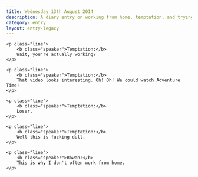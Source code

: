 ```yaml
---
title: Wednesday 13th August 2014
description: A diary entry on working from home, temptation, and trying to exhibit self-control
category: entry
layout: entry-legacy
---
```


<div class="dialogue">

    <p class="line">
        <b class="speaker">Temptation:</b>
        Wait, you're actually working?
    </p>

    <p class="line">
        <b class="speaker">Temptation:</b>
        That video looks interesting. Oh! Oh! We could watch Adventure Time!
    </p>

    <p class="line">
        <b class="speaker">Temptation:</b>
        Loser.
    </p>

    <p class="line">
        <b class="speaker">Temptation:</b>
        Well this is fucking dull.
    </p>

    <p class="line">
        <b class="speaker">Rowan:</b>
        This is why I don't often work from home.
    </p>

</div>
